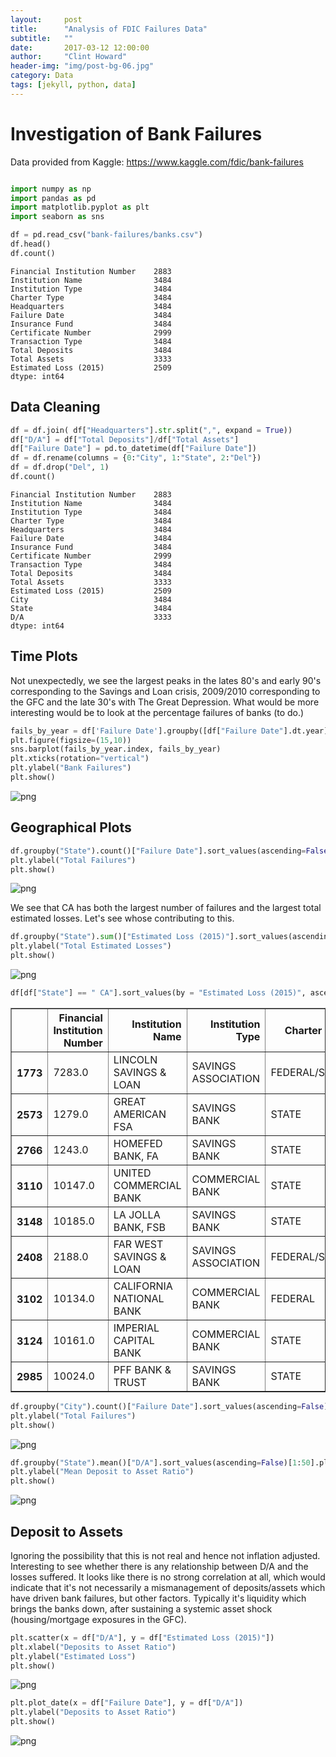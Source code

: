 ```yaml
---
layout:     post
title:      "Analysis of FDIC Failures Data"
subtitle:   ""
date:       2017-03-12 12:00:00
author:     "Clint Howard"
header-img: "img/post-bg-06.jpg"
category: Data
tags: [jekyll, python, data]
---
```




# Investigation of Bank Failures
Data provided from Kaggle: https://www.kaggle.com/fdic/bank-failures


```python

import numpy as np
import pandas as pd 
import matplotlib.pyplot as plt
import seaborn as sns

```


```python
df = pd.read_csv("bank-failures/banks.csv")
df.head()
df.count()
```




    Financial Institution Number    2883
    Institution Name                3484
    Institution Type                3484
    Charter Type                    3484
    Headquarters                    3484
    Failure Date                    3484
    Insurance Fund                  3484
    Certificate Number              2999
    Transaction Type                3484
    Total Deposits                  3484
    Total Assets                    3333
    Estimated Loss (2015)           2509
    dtype: int64



## Data Cleaning


```python
df = df.join( df["Headquarters"].str.split(",", expand = True))
df["D/A"] = df["Total Deposits"]/df["Total Assets"]
df["Failure Date"] = pd.to_datetime(df["Failure Date"])
df = df.rename(columns = {0:"City", 1:"State", 2:"Del"})
df = df.drop("Del", 1)
df.count()
```




    Financial Institution Number    2883
    Institution Name                3484
    Institution Type                3484
    Charter Type                    3484
    Headquarters                    3484
    Failure Date                    3484
    Insurance Fund                  3484
    Certificate Number              2999
    Transaction Type                3484
    Total Deposits                  3484
    Total Assets                    3333
    Estimated Loss (2015)           2509
    City                            3484
    State                           3484
    D/A                             3333
    dtype: int64



## Time Plots
Not unexpectedly, we see the largest peaks in the lates 80's and early 90's corresponding to the Savings and Loan crisis, 2009/2010 corresponding to the GFC and the late 30's with The Great Depression. What would be more interesting would be to look at the percentage failures of banks (to do.)


```python
fails_by_year = df['Failure Date'].groupby([df["Failure Date"].dt.year]).agg('count')
plt.figure(figsize=(15,10))
sns.barplot(fails_by_year.index, fails_by_year)
plt.xticks(rotation="vertical")
plt.ylabel("Bank Failures")
plt.show()
```


![png](/img/fdic_6_0.png)


## Geographical Plots



```python
df.groupby("State").count()["Failure Date"].sort_values(ascending=False)[1:25].plot(kind="bar")
plt.ylabel("Total Failures")
plt.show()
```


![png](/img/fdic_8_0.png)


We see that CA has both the largest number of failures and the largest total estimated losses. Let's see whose contributing to this.


```python
df.groupby("State").sum()["Estimated Loss (2015)"].sort_values(ascending=False)[1:25].plot(kind="bar")
plt.ylabel("Total Estimated Losses")
plt.show()
```


![png](/img/fdic_10_0.png)



```python
df[df["State"] == " CA"].sort_values(by = "Estimated Loss (2015)", ascending = False)[1:25]
```




<div>
<table border="1" class="dataframe">
  <thead>
    <tr style="text-align: right;">
      <th></th>
      <th>Financial Institution Number</th>
      <th>Institution Name</th>
      <th>Institution Type</th>
      <th>Charter Type</th>
      <th>Headquarters</th>
      <th>Failure Date</th>
      <th>Insurance Fund</th>
      <th>Certificate Number</th>
      <th>Transaction Type</th>
      <th>Total Deposits</th>
      <th>Total Assets</th>
      <th>Estimated Loss (2015)</th>
      <th>City</th>
      <th>State</th>
      <th>D/A</th>
    </tr>
  </thead>
  <tbody>
    <tr>
      <th>1773</th>
      <td>7283.0</td>
      <td>LINCOLN SAVINGS &amp; LOAN</td>
      <td>SAVINGS ASSOCIATION</td>
      <td>FEDERAL/STATE</td>
      <td>IRVINE, CA</td>
      <td>1989-04-14</td>
      <td>RTC</td>
      <td>29642.0</td>
      <td>ACQUISITION</td>
      <td>4193981</td>
      <td>4857204.0</td>
      <td>3142552.0</td>
      <td>IRVINE</td>
      <td>CA</td>
      <td>0.863456</td>
    </tr>
    <tr>
      <th>2573</th>
      <td>1279.0</td>
      <td>GREAT AMERICAN FSA</td>
      <td>SAVINGS BANK</td>
      <td>STATE</td>
      <td>SAN DIEGO, CA</td>
      <td>1991-08-09</td>
      <td>RTC</td>
      <td>28041.0</td>
      <td>ACQUISITION</td>
      <td>7230789</td>
      <td>9523603.0</td>
      <td>995496.0</td>
      <td>SAN DIEGO</td>
      <td>CA</td>
      <td>0.759249</td>
    </tr>
    <tr>
      <th>2766</th>
      <td>1243.0</td>
      <td>HOMEFED BANK, FA</td>
      <td>SAVINGS BANK</td>
      <td>STATE</td>
      <td>SAN DIEGO, CA</td>
      <td>1992-07-06</td>
      <td>RTC</td>
      <td>29234.0</td>
      <td>ACQUISITION</td>
      <td>8903571</td>
      <td>12175590.0</td>
      <td>751633.0</td>
      <td>SAN DIEGO</td>
      <td>CA</td>
      <td>0.731264</td>
    </tr>
    <tr>
      <th>3110</th>
      <td>10147.0</td>
      <td>UNITED COMMERCIAL BANK</td>
      <td>COMMERCIAL BANK</td>
      <td>STATE</td>
      <td>SAN FRANCISCO, CA</td>
      <td>2009-11-06</td>
      <td>DIF</td>
      <td>32469.0</td>
      <td>ACQUISITION</td>
      <td>7653666</td>
      <td>10895336.0</td>
      <td>645369.0</td>
      <td>SAN FRANCISCO</td>
      <td>CA</td>
      <td>0.702472</td>
    </tr>
    <tr>
      <th>3148</th>
      <td>10185.0</td>
      <td>LA JOLLA BANK, FSB</td>
      <td>SAVINGS BANK</td>
      <td>STATE</td>
      <td>LA JOLLA, CA</td>
      <td>2010-02-19</td>
      <td>DIF</td>
      <td>32423.0</td>
      <td>ACQUISITION</td>
      <td>2799362</td>
      <td>3646071.0</td>
      <td>604483.0</td>
      <td>LA JOLLA</td>
      <td>CA</td>
      <td>0.767775</td>
    </tr>
    <tr>
      <th>2408</th>
      <td>2188.0</td>
      <td>FAR WEST SAVINGS &amp; LOAN</td>
      <td>SAVINGS ASSOCIATION</td>
      <td>FEDERAL/STATE</td>
      <td>NEWPORT BEACH, CA</td>
      <td>1991-01-11</td>
      <td>RTC</td>
      <td>28292.0</td>
      <td>ACQUISITION</td>
      <td>2981632</td>
      <td>3714988.0</td>
      <td>498684.0</td>
      <td>NEWPORT BEACH</td>
      <td>CA</td>
      <td>0.802595</td>
    </tr>
    <tr>
      <th>3102</th>
      <td>10134.0</td>
      <td>CALIFORNIA NATIONAL BANK</td>
      <td>COMMERCIAL BANK</td>
      <td>FEDERAL</td>
      <td>LOS ANGELES, CA</td>
      <td>2009-10-30</td>
      <td>DIF</td>
      <td>34659.0</td>
      <td>ACQUISITION</td>
      <td>6145207</td>
      <td>7781100.0</td>
      <td>413527.0</td>
      <td>LOS ANGELES</td>
      <td>CA</td>
      <td>0.789761</td>
    </tr>
    <tr>
      <th>3124</th>
      <td>10161.0</td>
      <td>IMPERIAL CAPITAL BANK</td>
      <td>COMMERCIAL BANK</td>
      <td>STATE</td>
      <td>LA JOLLA, CA</td>
      <td>2009-12-18</td>
      <td>DIF</td>
      <td>26348.0</td>
      <td>ACQUISITION</td>
      <td>2822300</td>
      <td>4046888.0</td>
      <td>328347.0</td>
      <td>LA JOLLA</td>
      <td>CA</td>
      <td>0.697400</td>
    </tr>
    <tr>
      <th>2985</th>
      <td>10024.0</td>
      <td>PFF BANK &amp; TRUST</td>
      <td>SAVINGS BANK</td>
      <td>STATE</td>
      <td>POMONA, CA</td>
      <td>2008-11-21</td>
      <td>DIF</td>
      <td>28344.0</td>
      <td>ACQUISITION</td>
      <td>2393845</td>
      <td>3715433.0</td>
      <td>318123.0</td>
      <td>POMONA</td>
      <td>CA</td>
      <td>0.644298</td>
    </tr>
  </tbody>
</table>
</div>




```python
df.groupby("City").count()["Failure Date"].sort_values(ascending=False)[1:25].plot(kind="bar")
plt.ylabel("Total Failures")
plt.show()
```


![png](/img/fdic_12_0.png)



```python
df.groupby("State").mean()["D/A"].sort_values(ascending=False)[1:50].plot(kind="bar")
plt.ylabel("Mean Deposit to Asset Ratio")
plt.show()
```


![png](/img/fdic_13_0.png)


## Deposit to Assets
Ignoring the possibility that this is not real and hence not inflation adjusted. Interesting to see whether there is any relationship between D/A and the losses suffered. It looks like there is no strong correlation at all, which would indicate that it's not necessarily a mismanagement of deposits/assets which have driven bank failures, but other factors. Typically it's liquidity which brings the banks down, after sustaining a systemic asset shock (housing/mortgage exposures in the GFC).


```python
plt.scatter(x = df["D/A"], y = df["Estimated Loss (2015)"])
plt.xlabel("Deposits to Asset Ratio")
plt.ylabel("Estimated Loss")
plt.show()
```


![png](/img/fdic_15_0.png)



```python
plt.plot_date(x = df["Failure Date"], y = df["D/A"])
plt.ylabel("Deposits to Asset Ratio")
plt.show()
```


![png](/img/fdic_16_0.png)




